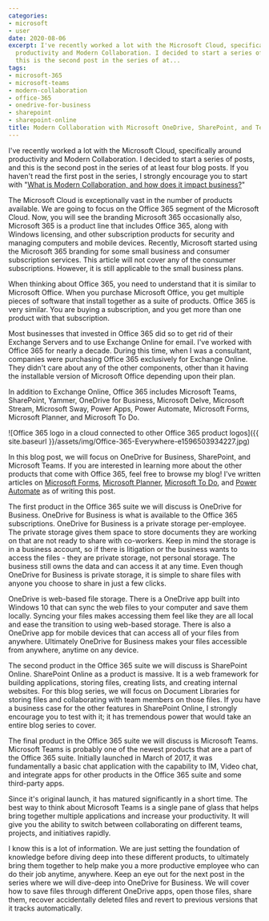 ```yaml
---
categories:
- microsoft
- user
date: 2020-08-06
excerpt: I've recently worked a lot with the Microsoft Cloud, specifically around
  productivity and Modern Collaboration. I decided to start a series of posts, and
  this is the second post in the series of at...
tags:
- microsoft-365
- microsoft-teams
- modern-collaboration
- office-365
- onedrive-for-business
- sharepoint
- sharepoint-online
title: Modern Collaboration with Microsoft OneDrive, SharePoint, and Teams!
---
```


I've recently worked a lot with the Microsoft Cloud, specifically around productivity and Modern Collaboration. I decided to start a series of posts, and this is the second post in the series of at least four blog posts. If you haven't read the first post in the series, I strongly encourage you to start with "[What is Modern Collaboration, and how does it impact business?](https://mattblogsit.com/microsoft/what-is-modern-collaboration-and-how-does-it-impact-business)"

The Microsoft Cloud is exceptionally vast in the number of products available. We are going to focus on the Office 365 segment of the Microsoft Cloud. Now, you will see the branding Microsoft 365 occasionally also, Microsoft 365 is a product line that includes Office 365, along with Windows licensing, and other subscription products for security and managing computers and mobile devices. Recently, Microsoft started using the Microsoft 365 branding for some small business and consumer subscription services. This article will not cover any of the consumer subscriptions. However, it is still applicable to the small business plans.

When thinking about Office 365, you need to understand that it is similar to Microsoft Office. When you purchase Microsoft Office, you get multiple pieces of software that install together as a suite of products. Office 365 is very similar. You are buying a subscription, and you get more than one product with that subscription.

<!--more-->

Most businesses that invested in Office 365 did so to get rid of their Exchange Servers and to use Exchange Online for email. I've worked with Office 365 for nearly a decade. During this time, when I was a consultant, companies were purchasing Office 365 exclusively for Exchange Online. They didn't care about any of the other components, other than it having the installable version of Microsoft Office depending upon their plan.

In addition to Exchange Online, Office 365 includes Microsoft Teams, SharePoint, Yammer, OneDrive for Business, Microsoft Delve, Microsoft Stream, Microsoft Sway, Power Apps, Power Automate, Microsoft Forms, Microsoft Planner, and Microsoft To Do.

![Office 365 logo in a cloud connected to other Office 365 product logos]({{ site.baseurl }}/assets/img/Office-365-Everywhere-e1596503934227.jpg)

In this blog post, we will focus on OneDrive for Business, SharePoint, and Microsoft Teams. If you are interested in learning more about the other products that come with Office 365, feel free to browse my blog! I've written articles on [Microsoft Forms](https://mattblogsit.com/tag/microsoft-forms), [Microsoft Planner](https://mattblogsit.com/tag/microsoft-planner), [Microsoft To Do](https://mattblogsit.com/tag/microsoft-to-do), and [Power Automate](https://mattblogsit.com/tag/power-automate) as of writing this post.

The first product in the Office 365 suite we will discuss is OneDrive for Business. OneDrive for Business is what is available to the Office 365 subscriptions. OneDrive for Business is a private storage per-employee. The private storage gives them space to store documents they are working on that are not ready to share with co-workers. Keep in mind the storage is in a business account, so if there is litigation or the business wants to access the files - they are private storage, not personal storage. The business still owns the data and can access it at any time. Even though OneDrive for Business is private storage, it is simple to share files with anyone you choose to share in just a few clicks.

OneDrive is web-based file storage. There is a OneDrive app built into Windows 10 that can sync the web files to your computer and save them locally. Syncing your files makes accessing them feel like they are all local and ease the transition to using web-based storage. There is also a OneDrive app for mobile devices that can access all of your files from anywhere. Ultimately OneDrive for Business makes your files accessible from anywhere, anytime on any device.

The second product in the Office 365 suite we will discuss is SharePoint Online. SharePoint Online as a product is massive. It is a web framework for building applications, storing files, creating lists, and creating internal websites. For this blog series, we will focus on Document Libraries for storing files and collaborating with team members on those files. If you have a business case for the other features in SharePoint Online, I strongly encourage you to test with it; it has tremendous power that would take an entire blog series to cover.

The final product in the Office 365 suite we will discuss is Microsoft Teams. Microsoft Teams is probably one of the newest products that are a part of the Office 365 suite. Initially launched in March of 2017, it was fundamentally a basic chat application with the capability to IM, Video chat, and integrate apps for other products in the Office 365 suite and some third-party apps.

Since it's original launch, it has matured significantly in a short time. The best way to think about Microsoft Teams is a single pane of glass that helps bring together multiple applications and increase your productivity. It will give you the ability to switch between collaborating on different teams, projects, and initiatives rapidly.

I know this is a lot of information. We are just setting the foundation of knowledge before diving deep into these different products, to ultimately bring them together to help make you a more productive employee who can do their job anytime, anywhere. Keep an eye out for the next post in the series where we will dive-deep into OneDrive for Business. We will cover how to save files through different OneDrive apps, open those files, share them, recover accidentally deleted files and revert to previous versions that it tracks automatically.